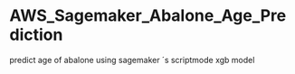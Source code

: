 # AWS_Sagemaker_Abalone_Age_Prediction
predict age of abalone using sagemaker ´s scriptmode xgb model
